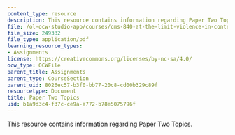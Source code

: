 ```yaml
---
content_type: resource
description: This resource contains information regarding Paper Two Topics.
file: /ol-ocw-studio-app/courses/cms-840-at-the-limit-violence-in-contemporary-representation-fall-2013/b1a9d3c4f37cce9aa772b78e5075796f_MITCMS_840F13_PrTwoTopics.pdf
file_size: 249332
file_type: application/pdf
learning_resource_types:
- Assignments
license: https://creativecommons.org/licenses/by-nc-sa/4.0/
ocw_type: OCWFile
parent_title: Assignments
parent_type: CourseSection
parent_uid: 8026ec57-b3f0-bb77-20c8-cd00b329c89f
resourcetype: Document
title: Paper Two Topics
uid: b1a9d3c4-f37c-ce9a-a772-b78e5075796f
---
```

This resource contains information regarding Paper Two Topics.